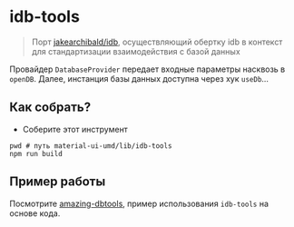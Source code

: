 # idb-tools

> Порт [jakearchibald/idb](https://github.com/jakearchibald/idb/tree/c0f45f50dfa62e754e155c1fee8e96bca443cdad), осуществляющий обертку idb в контекст для стандартизации взаимодействия с базой данных

Провайдер `DatabaseProvider` передает входные параметры насквозь в `openDB`. Далее, инстанция базы данных доступна через хук `useDb`...

## Как собрать?

 - Соберите этот инструмент

```
pwd # путь material-ui-umd/lib/idb-tools
npm run build
```

## Пример работы

Посмотрите [amazing-dbtools](../../packages/amazing-dbtools), пример использования `idb-tools` на основе кода.
